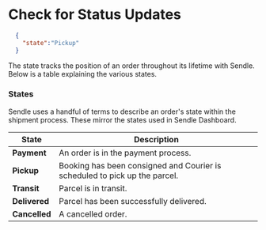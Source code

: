 # Check for Status Updates

```json
  {
    "state":"Pickup"
  }
```

<aside class='notice'>The state tracks the position of an order throughout its lifetime with Sendle. Below is a table explaining the various states.</aside>


### States

Sendle uses a handful of terms to describe an order's state within the shipment process. These mirror the states used in Sendle Dashboard.

State | Description
------|------
**Payment** | An order is in the payment process.
**Pickup** | Booking has been consigned and Courier is scheduled to pick up the parcel.
**Transit** | Parcel is in transit.
**Delivered** | Parcel has been successfully delivered.
**Cancelled** | A cancelled order.
